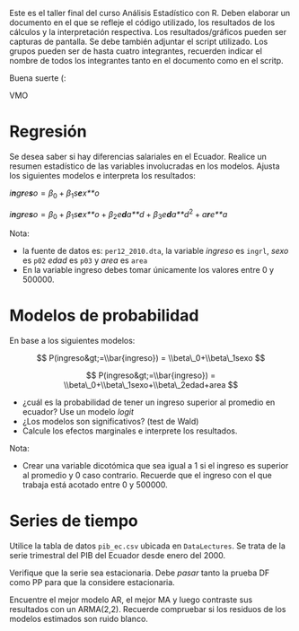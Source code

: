 Este es el taller final del curso Análisis Estadístico con R. Deben
elaborar un documento en el que se refleje el código utilizado, los
resultados de los cálculos y la interpretación respectiva. Los
resultados/gráficos pueden ser capturas de pantalla. Se debe también
adjuntar el script utilizado. Los grupos pueden ser de hasta cuatro
integrantes, recuerden indicar el nombre de todos los integrantes tanto
en el documento como en el scritp.

Buena suerte (:

VMO

Regresión
=========

Se desea saber si hay diferencias salariales en el Ecuador. Realice un
resumen estadístico de las variables involucradas en los modelos. Ajusta
los siguientes modelos e interpreta los resultados:

*i**n**g**r**e**s**o* = *β*<sub>0</sub> + *β*<sub>1</sub>*s**e**x**o*

*i**n**g**r**e**s**o* = *β*<sub>0</sub> + *β*<sub>1</sub>*s**e**x**o* + *β*<sub>2</sub>*e**d**a**d* + *β*<sub>3</sub>*e**d**a**d*<sup>2</sup> + *a**r**e**a*

Nota:

-   la fuente de datos es: `per12_2010.dta`, la variable *ingreso* es
    `ingrl`, *sexo* es `p02` *edad* es `p03` y *area* es `area`
-   En la variable ingreso debes tomar únicamente los valores entre 0
    y 500000.

Modelos de probabilidad
=======================

En base a los siguientes modelos:

$$
P(ingreso&gt;=\\bar{ingreso}) = \\beta\_0+\\beta\_1sexo
$$

$$
P(ingreso&gt;=\\bar{ingreso}) = \\beta\_0+\\beta\_1sexo+\\beta\_2edad+area
$$

-   ¿cuál es la probabilidad de tener un ingreso superior al promedio en
    ecuador? Use un modelo *logit*
-   ¿Los modelos son significativos? (test de Wald)
-   Calcule los efectos marginales e interprete los resultados.

Nota:

-   Crear una variable dicotómica que sea igual a 1 si el ingreso es
    superior al promedio y 0 caso contrario. Recuerde que el ingreso con
    el que trabaja está acotado entre 0 y 500000.

Series de tiempo
================

Utilice la tabla de datos `pib_ec.csv` ubicada en `DataLectures`. Se
trata de la serie trimestral del PIB del Ecuador desde enero del 2000.

Verifique que la serie sea estacionaria. Debe *pasar* tanto la prueba DF
como PP para que la considere estacionaria.

Encuentre el mejor modelo AR, el mejor MA y luego contraste sus
resultados con un ARMA(2,2). Recuerde compruebar si los residuos de los
modelos estimados son ruido blanco.
